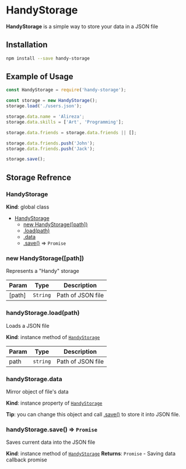 <a name="beginning"></a>

# HandyStorage
**HandyStorage** is a simple way to store your data in a JSON file

<a name="Installation"></a>
## Installation
```bash
npm install --save handy-storage
```

<a name="Usage"></a>
## Example of Usage
```javascript
const HandyStorage = require('handy-storage');

const storage = new HandyStorage();
storage.load('./users.json');

storage.data.name = 'Alireza';
storage.data.skills = ['Art', 'Programming'];

storage.data.friends = storage.data.friends || [];

storage.data.friends.push('John');
storage.data.friends.push('Jack');

storage.save();
```

<a name="Refrence"></a>

## Storage Refrence

<a name="HandyStorage"></a>

### HandyStorage
**Kind**: global class

* [HandyStorage](#HandyStorage)
    * [new HandyStorage([path])](#new_HandyStorage_new)
    * [.load(path)](#HandyStorage+load)
    * [.data](#HandyStorage+data)
    * [.save()](#HandyStorage+save) ⇒ <code>Promise</code>

<a name="new_HandyStorage_new"></a>

### new HandyStorage([path])
Represents a "Handy" storage


| Param | Type | Description |
| --- | --- | --- |
| [path] | <code>String</code> | Path of JSON file |

<a name="HandyStorage+load"></a>

### handyStorage.load(path)
Loads a JSON file

**Kind**: instance method of [<code>HandyStorage</code>](#HandyStorage)

| Param | Type | Description |
| --- | --- | --- |
| path | <code>string</code> | Path of JSON file |

<a name="HandyStorage+data"></a>

### handyStorage.data
Mirror object of file's data

**Kind**: instance property of [<code>HandyStorage</code>](#HandyStorage)

**Tip**: you can change this object and call [.save()](#HandyStorage+save) to store it into JSON file.


<a name="HandyStorage+save"></a>

### handyStorage.save() ⇒ <code>Promise</code>
Saves current data into the JSON file

**Kind**: instance method of [<code>HandyStorage</code>](#HandyStorage)
**Returns**: <code>Promise</code> - Saving data callback promise